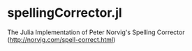 # spellingCorrector.jl
The Julia Implementation of Peter Norvig's Spelling Corrector (http://norvig.com/spell-correct.html)
